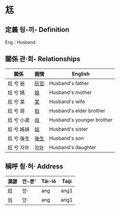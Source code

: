 # 尪
## 定義 딍-끼- Definition




Eng：Husband

## 關係 관·희- Relationships

關係 | 親情 | English
--- | --- | --- 
尪 兮 爸 | [阮官](member57.md) | Husband's father
尪 兮 媽 | [娘](member58.md) | Husband's mother
尪 兮 某 | [某](member18.md) | Husband's wife
尪 兮 哥 | [伯](member59.md) | Husband's elder brother
尪 兮 小弟 | [叔](member60.md) | Husband's younger brother
尪 兮 姊妹 | [姑](member61.md) | Husband's sister
尪 兮 後生 | [後生](member19.md) | Husband's son
尪 兮 자와 | [자와](member20.md) | Husband's daughter


## 稱呼 칑·허· Address

漢諺 | 깐-뿐ˆ | Tâi-lô | Taiji
--- | --- | --- | --- 
尪 | 앙· | ang | ang1 
翁 | 앙· | ang | ang1 
